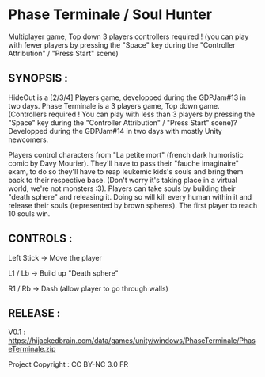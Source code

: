 # Phase Terminale / Soul Hunter

Multiplayer game, Top down 3 players controllers required ! (you can play with fewer players by pressing the "Space" key during the "Controller Attribution" / "Press Start" scene)

## SYNOPSIS :
HideOut is a [2/3/4] Players game, developped during the GDPJam#13 in two days.
Phase Terminale is a 3 players game, Top down game. (Controllers required ! You can play with less than 3 players by pressing the "Space" key during the "Controller Attribution" / "Press Start" scene)? Developped during the GDPJam#14 in two days with mostly Unity newcomers.

Players control characters from "La petite mort" (french dark humoristic comic by Davy Mourier). They'll have to pass their "fauche imaginaire" exam, to do so they'll have to reap leukemic kids's souls and bring them back to their respective base. (Don't worry it's taking place in a virtual world, we're not monsters :3). Players can take souls by building their "death sphere" and releasing it. Doing so will kill every human within it and release their souls (represented by brown spheres). The first player to reach 10 souls win. 

## CONTROLS :
Left Stick -> Move the player

L1 / Lb -> Build up "Death sphere"

R1 / Rb -> Dash (allow player to go through walls)

## RELEASE :
V0.1 : https://hijackedbrain.com/data/games/unity/windows/PhaseTerminale/PhaseTerminale.zip

Project Copyright : CC BY-NC 3.0 FR

